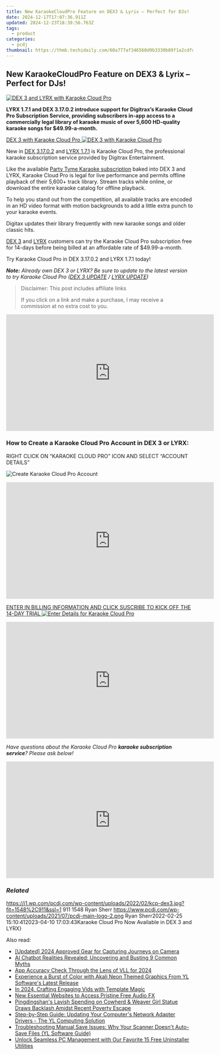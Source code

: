 ```yaml
---
title: New KaraokeCloudPro Feature on DEX3 & Lyrix – Perfect for DJs!
date: 2024-12-17T17:07:36.911Z
updated: 2024-12-23T18:39:56.763Z
tags:
  - product
categories:
  - pcdj
thumbnail: https://thmb.techidaily.com/60a777af346560d9b3330b89f1a2cdfdf0449c805175841dc09638ed49d803c3.jpg
---
```


## New KaraokeCloudPro Feature on DEX3 & Lyrix – Perfect for DJs!

[![DEX 3 and LYRX with Karaoke Cloud Pro](https://i1.wp.com/pcdj.com/wp-content/uploads/2022/02/kcp-dex3.jpg?resize=845%2C321&ssl=1)](https://i1.wp.com/pcdj.com/wp-content/uploads/2022/02/kcp-dex3.jpg?fit=1030%2C606&ssl=1 "DEX 3 and LYRX with Karaoke Cloud Pro")

**LYRX 1.7.1 and DEX 3.17.0.2 introduce support for Digitrax’s Karaoke Cloud Pro Subscription Service, providing subscribers in-app access to a commercially legal library of karaoke music of over 5,600 HD-quality karaoke songs for $49.99-a-month.** 

[DEX 3 with Karaoke Cloud Pro ![DEX 3 with Karaoke Cloud Pro](https://i0.wp.com/pcdj.com/wp-content/uploads/2022/02/DEX3-with-KCP.png?fit=300%2C188&ssl=1 "DEX 3 with Karaoke Cloud Pro")](https://i0.wp.com/pcdj.com/wp-content/uploads/2022/02/DEX3-with-KCP.png?fit=1030%2C647&ssl=1)

New in [DEX 3.17.0.2](https://tools.techidaily.com/pcdj/products/) and [LYRX 1.7.1](http://www.lyrxkaraoke.com/) is Karaoke Cloud Pro, the professional karaoke subscription service provided by Digitrax Entertainment.

Like the available [Party Tyme Karaoke subscription](https://tools.techidaily.com/pcdj/products/) baked into DEX 3 and LYRX, Karaoke Cloud Pro is legal for live performance and permits offline playback of their 5,600+ track library. Stream tracks while online, or download the entire karaoke catalog for offline playback.

To help you stand out from the competition, all available tracks are encoded in an HD video format with motion backgrounds to add a little extra punch to your karaoke events.

Digitax updates their library frequently with new karaoke songs and older classic hits.

[DEX 3](https://tools.techidaily.com/pcdj/products/) and [LYRX](http://www.lyrxkaraoke.com/) customers can try the Karaoke Cloud Pro subscription free for 14-days before being billed at an affordable rate of $49.99-a-month.

Try Karaoke Cloud Pro in DEX 3.17.0.2 and LYRX 1.7.1 today!

_**Note:** Already own DEX 3 or LYRX? Be sure to update to the latest version to try Karaoke Cloud Pro ([DEX 3 UPDATE](https://tools.techidaily.com/pcdj/products/) / [LYRX UPDATE](https://tools.techidaily.com/pcdj/products/))_

>  Disclaimer: This post includes affiliate links
>
>  If you click on a link and make a purchase, I may receive a commission at no extra cost to you.
>

<!-- affiliate ads begin -->
<iframe width="560" height="315" src="https://www.youtube.com/embed/3AGmFrtBLHw?si=VhvpUaXHPBHl6OT6" title="YouTube video player" frameborder="0" allow="accelerometer; autoplay; clipboard-write; encrypted-media; gyroscope; picture-in-picture; web-share" referrerpolicy="strict-origin-when-cross-origin" allowfullscreen></iframe>
<!-- affiliate ads end -->

### How to Create a Karaoke Cloud Pro Account in DEX 3 or LYRX:

RIGHT CLICK ON “KARAOKE CLOUD PRO” ICON AND SELECT “ACCOUNT DETAILS”

![Create Karaoke Cloud Pro Account](https://i1.wp.com/pcdj.com/wp-content/uploads/2022/02/account-details.jpg?fit=550%2C550&ssl=1 "Create Karaoke Cloud Pro Account")

<!-- affiliate ads begin -->
<iframe width="560" height="315" src="https://www.youtube.com/embed/hXIq2G0nShk?si=5Z4Fwv7ZB6oKWsdd" title="YouTube video player" frameborder="0" allow="accelerometer; autoplay; clipboard-write; encrypted-media; gyroscope; picture-in-picture; web-share" referrerpolicy="strict-origin-when-cross-origin" allowfullscreen></iframe>
<!-- affiliate ads end -->

[ENTER IN BILLING INFORMATION AND CLICK SUSCRIBE TO KICK OFF THE 14-DAY TRIAL ![Enter Details for Karaoke Cloud Pro](https://i0.wp.com/pcdj.com/wp-content/uploads/2022/02/enter-details.jpg?fit=924%2C924&ssl=1 "Enter Details for Karaoke Cloud Pro")](https://i0.wp.com/pcdj.com/wp-content/uploads/2022/02/enter-details.jpg?fit=924%2C924&ssl=1)

<!-- affiliate ads begin -->
<iframe width="560" height="315" src="https://www.youtube.com/embed/4qA2pGQ5qmw?si=1mAA9WTi2Z5F7n6s" title="YouTube video player" frameborder="0" allow="accelerometer; autoplay; clipboard-write; encrypted-media; gyroscope; picture-in-picture; web-share" referrerpolicy="strict-origin-when-cross-origin" allowfullscreen></iframe>
<!-- affiliate ads end -->

_Have questions about the Karaoke Cloud Pro **karaoke subscription service**? Please ask below!_

<!-- affiliate ads begin -->
<iframe width="560" height="315" src="https://www.youtube.com/embed/dKjioJQaUh8?si=Ls_AeuvGsSyL5ny2" title="YouTube video player" frameborder="0" allow="accelerometer; autoplay; clipboard-write; encrypted-media; gyroscope; picture-in-picture; web-share" referrerpolicy="strict-origin-when-cross-origin" allowfullscreen></iframe>
<!-- affiliate ads end -->

### _Related_

https://i1.wp.com/pcdj.com/wp-content/uploads/2022/02/kcp-dex3.jpg?fit=1548%2C911&ssl=1 911 1548 Ryan Sherr https://www.pcdj.com/wp-content/uploads/2021/07/pcdj-main-logo-2.png Ryan Sherr2022-02-25 15:10:412023-04-10 17:03:43Karaoke Cloud Pro Now Available in DEX 3 and LYRX}

<ins class="adsbygoogle"
     style="display:block"
     data-ad-format="autorelaxed"
     data-ad-client="ca-pub-7571918770474297"
     data-ad-slot="1223367746"></ins>

<ins class="adsbygoogle"
     style="display:block"
     data-ad-client="ca-pub-7571918770474297"
     data-ad-slot="8358498916"
     data-ad-format="auto"
     data-full-width-responsive="true"></ins>

<span class="atpl-alsoreadstyle">Also read:</span>
<div><ul>
<li><a href="https://fox-cloud.techidaily.com/updated-2024-approved-gear-for-capturing-journeys-on-camera/"><u>[Updated] 2024 Approved Gear for Capturing Journeys on Camera</u></a></li>
<li><a href="https://tech-hub.techidaily.com/ai-chatbot-realities-revealed-uncovering-and-busting-9-common-myths/"><u>AI Chatbot Realities Revealed: Uncovering and Busting 9 Common Myths</u></a></li>
<li><a href="https://extra-tips.techidaily.com/app-accuracy-check-through-the-lens-of-vll-for-2024/"><u>App Accuracy Check Through the Lens of VLL for 2024</u></a></li>
<li><a href="https://win-exclusive.techidaily.com/experience-a-burst-of-color-with-akali-neon-themed-graphics-from-yl-softwares-latest-release/"><u>Experience a Burst of Color with Akali Neon Themed Graphics From YL Software's Latest Release</u></a></li>
<li><a href="https://youtube-lab.techidaily.com/24-crafting-engaging-vids-with-template-magic/"><u>In 2024, Crafting Engaging Vids with Template Magic</u></a></li>
<li><a href="https://audio-editing.techidaily.com/new-essential-websites-to-access-pristine-free-audio-fx/"><u>New Essential Websites to Access Pristine Free Audio FX</u></a></li>
<li><a href="https://win-exclusive.techidaily.com/pingdingshans-lavish-spending-on-cowherd-and-weaver-girl-statue-draws-backlash-amidst-recent-poverty-escape/"><u>Pingdingshan's Lavish Spending on Cowherd & Weaver Girl Statue Draws Backlash Amidst Recent Poverty Escape</u></a></li>
<li><a href="https://win-exclusive.techidaily.com/step-by-step-guide-updating-your-computers-network-adapter-drivers-the-yl-computing-solution/"><u>Step-by-Step Guide: Updating Your Computer's Network Adapter Drivers - The YL Computing Solution</u></a></li>
<li><a href="https://win-exclusive.techidaily.com/troubleshooting-manual-save-issues-why-your-scanner-doesnt-auto-save-files-yl-software-guide/"><u>Troubleshooting Manual Save Issues: Why Your Scanner Doesn't Auto-Save Files (YL Software Guide)</u></a></li>
<li><a href="https://tech-recovery.techidaily.com/unlock-seamless-pc-management-with-our-favorite-15-free-uninstaller-utilities/"><u>Unlock Seamless PC Management with Our Favorite 15 Free Uninstaller Utilities</u></a></li>
</ul></div>

